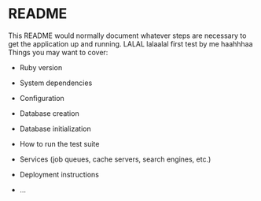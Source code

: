 # README

This README would normally document whatever steps are necessary to get the
application up and running.
LALAL lalaalal first test by me haahhhaa
Things you may want to cover:

* Ruby version

* System dependencies

* Configuration

* Database creation

* Database initialization

* How to run the test suite

* Services (job queues, cache servers, search engines, etc.)

* Deployment instructions

* ...
